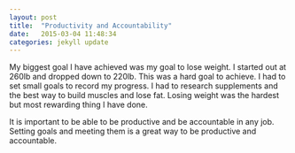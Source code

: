 ```yaml
---
layout: post
title:  "Productivity and Accountability"
date:   2015-03-04 11:48:34
categories: jekyll update
---
```


My biggest goal I have achieved was my goal to lose weight. I started out at 260lb and dropped down to 220lb. This was a hard goal to achieve. I had to set small goals to record my progress. I had to research supplements and the best way to build muscles and lose fat. Losing weight was the hardest but most rewarding thing I have done.

It is important to be able to be productive and be accountable in any job. Setting goals and meeting them is a great way to be productive and accountable.
